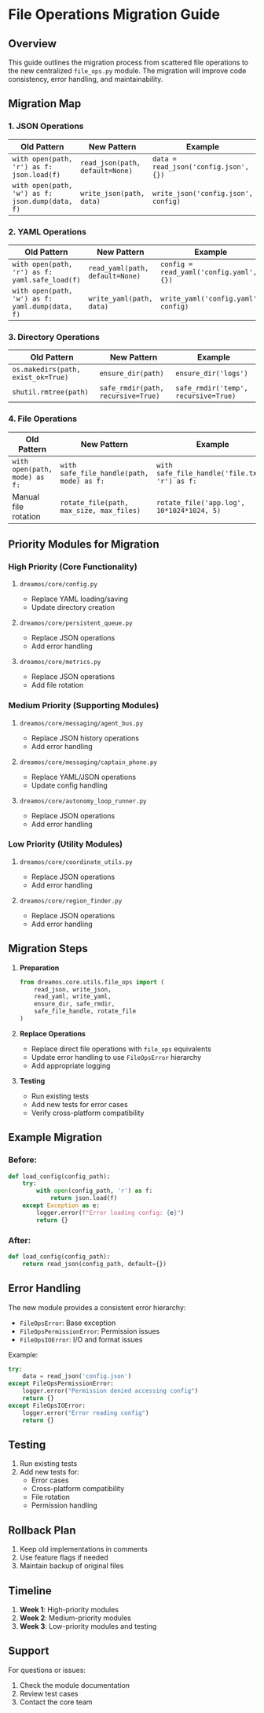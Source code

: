 # File Operations Migration Guide

## Overview

This guide outlines the migration process from scattered file operations to the new centralized `file_ops.py` module. The migration will improve code consistency, error handling, and maintainability.

## Migration Map

### 1. JSON Operations

| Old Pattern | New Pattern | Example |
|------------|-------------|---------|
| `with open(path, 'r') as f: json.load(f)` | `read_json(path, default=None)` | `data = read_json('config.json', {})` |
| `with open(path, 'w') as f: json.dump(data, f)` | `write_json(path, data)` | `write_json('config.json', config)` |

### 2. YAML Operations

| Old Pattern | New Pattern | Example |
|------------|-------------|---------|
| `with open(path, 'r') as f: yaml.safe_load(f)` | `read_yaml(path, default=None)` | `config = read_yaml('config.yaml', {})` |
| `with open(path, 'w') as f: yaml.dump(data, f)` | `write_yaml(path, data)` | `write_yaml('config.yaml', config)` |

### 3. Directory Operations

| Old Pattern | New Pattern | Example |
|------------|-------------|---------|
| `os.makedirs(path, exist_ok=True)` | `ensure_dir(path)` | `ensure_dir('logs')` |
| `shutil.rmtree(path)` | `safe_rmdir(path, recursive=True)` | `safe_rmdir('temp', recursive=True)` |

### 4. File Operations

| Old Pattern | New Pattern | Example |
|------------|-------------|---------|
| `with open(path, mode) as f:` | `with safe_file_handle(path, mode) as f:` | `with safe_file_handle('file.txt', 'r') as f:` |
| Manual file rotation | `rotate_file(path, max_size, max_files)` | `rotate_file('app.log', 10*1024*1024, 5)` |

## Priority Modules for Migration

### High Priority (Core Functionality)

1. `dreamos/core/config.py`
   - Replace YAML loading/saving
   - Update directory creation

2. `dreamos/core/persistent_queue.py`
   - Replace JSON operations
   - Add error handling

3. `dreamos/core/metrics.py`
   - Replace JSON operations
   - Add file rotation

### Medium Priority (Supporting Modules)

1. `dreamos/core/messaging/agent_bus.py`
   - Replace JSON history operations
   - Add error handling

2. `dreamos/core/messaging/captain_phone.py`
   - Replace YAML/JSON operations
   - Update config handling

3. `dreamos/core/autonomy_loop_runner.py`
   - Replace JSON operations
   - Add error handling

### Low Priority (Utility Modules)

1. `dreamos/core/coordinate_utils.py`
   - Replace JSON operations
   - Add error handling

2. `dreamos/core/region_finder.py`
   - Replace JSON operations
   - Add error handling

## Migration Steps

1. **Preparation**
   ```python
   from dreamos.core.utils.file_ops import (
       read_json, write_json,
       read_yaml, write_yaml,
       ensure_dir, safe_rmdir,
       safe_file_handle, rotate_file
   )
   ```

2. **Replace Operations**
   - Replace direct file operations with `file_ops` equivalents
   - Update error handling to use `FileOpsError` hierarchy
   - Add appropriate logging

3. **Testing**
   - Run existing tests
   - Add new tests for error cases
   - Verify cross-platform compatibility

## Example Migration

### Before:
```python
def load_config(config_path):
    try:
        with open(config_path, 'r') as f:
            return json.load(f)
    except Exception as e:
        logger.error(f"Error loading config: {e}")
        return {}
```

### After:
```python
def load_config(config_path):
    return read_json(config_path, default={})
```

## Error Handling

The new module provides a consistent error hierarchy:

- `FileOpsError`: Base exception
- `FileOpsPermissionError`: Permission issues
- `FileOpsIOError`: I/O and format issues

Example:
```python
try:
    data = read_json('config.json')
except FileOpsPermissionError:
    logger.error("Permission denied accessing config")
    return {}
except FileOpsIOError:
    logger.error("Error reading config")
    return {}
```

## Testing

1. Run existing tests
2. Add new tests for:
   - Error cases
   - Cross-platform compatibility
   - File rotation
   - Permission handling

## Rollback Plan

1. Keep old implementations in comments
2. Use feature flags if needed
3. Maintain backup of original files

## Timeline

1. **Week 1**: High-priority modules
2. **Week 2**: Medium-priority modules
3. **Week 3**: Low-priority modules and testing

## Support

For questions or issues:
1. Check the module documentation
2. Review test cases
3. Contact the core team 